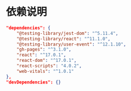 <!--
 * @Author: D_bxg
 * @Date: 2021-02-08 15:32:56
 * @LastEditors: D_bxg
 * @LastEditTime: 2021-02-10 15:19:20
 * @Description: file content
 * @FilePath: \application\README.md
-->
# 依赖说明

```json
"dependencies": {
    "@testing-library/jest-dom": "^5.11.4",
    "@testing-library/react": "^11.1.0",
    "@testing-library/user-event": "^12.1.10",
    "gh-pages": "^3.1.0",
    "react": "^17.0.1",
    "react-dom": "^17.0.1",
    "react-scripts": "4.0.2",
    "web-vitals": "^1.0.1"
},
"devDependencies": {}
```

